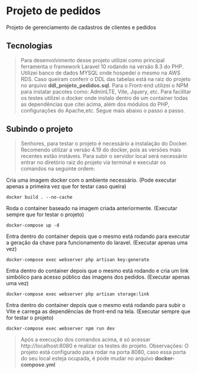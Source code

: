 # Projeto de pedidos

Projeto de gerenciamento de cadastros de clientes e pedidos

## Tecnologias

> Para desenvolvimento desse projeto utilizei como principal ferramenta o framework Laravel 10 rodando na versão 8.3 do PHP.
> Utilizei banco de dados MYSQL onde hospedei o mesmo na AWS RDS. Caso queiram conferir o DDL das tabelas está na raiz do projeto no arquivo **ddl_projeto_pedidos.sql**.
> Para o Front-end utilizei o NPM para instalar pacotes como: AdminLTE, Vite, Jquery, etc.
> Para facilitar os testes utilizei o docker onde instalo dentro de um container todas as dependências que citei acima, além dos módulos do PHP, configurações do Apache,etc. Segue mais abaixo o passo a passo.

## Subindo o projeto

> Senhores, para testar o projeto é necessário a instalação do Docker. Recomendo utilizar a versão 4.19 do docker, pois as versões mais recentes estão instáveis.
> Para subir o servidor local será necessário entrar no diretório raiz do projeto via terminal e executar os comandos na seguinte ordem:

Cria uma imagem docker com o ambiente necessário. (Pode executar apenas a primeira vez que for testar caso queira)
```
docker build . --no-cache
```

Roda o container baseado na imagem criada anteriormente. (Executar sempre que for testar o projeto)
```
docker-compose up -d
```

Entra dentro do container depois que o mesmo está rodando para executar a geração da chave para funcionamento do laravel. (Executar apenas uma vez)
```
docker-compose exec webserver php artisan key:generate
```

Entra dentro do container depois que o mesmo está rodando e cria um link simbólico para acesso público das imagens dos pedidos. (Executar apenas uma vez)
```
docker-compose exec webserver php artisan storage:link
```

Entra dentro do container depois que o mesmo está rodando para subir o Vite e carrega as dependências de front-end na tela. (Executar sempre que for testar o projeto)
```
docker-compose exec webserver npm run dev
```

> Após a execução dos comandos acima, é só acessar http://localhost:8080 e realizar os testes do projeto.
> Observações: O projeto está configurado para rodar na porta 8080, caso essa porta do seu local esteja ocupada, é pode mudar no arquivo **docker-compose.yml**